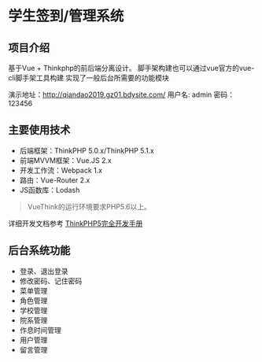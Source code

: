 学生签到/管理系统
===============

## 项目介绍
基于Vue + Thinkphp的前后端分离设计。
脚手架构建也可以通过vue官方的vue-cli脚手架工具构建
实现了一般后台所需要的功能模块

演示地址：http://qiandao2019.gz01.bdysite.com/
用户名: admin
密码：123456


## 主要使用技术
* 后端框架：ThinkPHP 5.0.x/ThinkPHP 5.1.x
* 前端MVVM框架：Vue.JS 2.x
* 开发工作流：Webpack 1.x
* 路由：Vue-Router 2.x
* JS函数库：Lodash

> VueThink的运行环境要求PHP5.6以上。

详细开发文档参考 [ThinkPHP5完全开发手册](http://www.kancloud.cn/manual/thinkphp5)

## 后台系统功能

* 登录、退出登录
* 修改密码、记住密码
* 菜单管理
* 角色管理
* 学校管理
* 院系管理
* 作息时间管理
* 用户管理
* 留言管理
